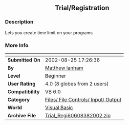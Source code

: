 ﻿<div align="center">

## Trial/Registration


</div>

### Description

Lets you create time limit on your programs
 
### More Info
 


<span>             |<span>
---                |---
**Submitted On**   |2002-08-25 17:26:36
**By**             |[Matthew lanham](https://github.com/Planet-Source-Code/PSCIndex/blob/master/ByAuthor/matthew-lanham.md)
**Level**          |Beginner
**User Rating**    |4.0 (8 globes from 2 users)
**Compatibility**  |VB 6\.0
**Category**       |[Files/ File Controls/ Input/ Output](https://github.com/Planet-Source-Code/PSCIndex/blob/master/ByCategory/files-file-controls-input-output__1-3.md)
**World**          |[Visual Basic](https://github.com/Planet-Source-Code/PSCIndex/blob/master/ByWorld/visual-basic.md)
**Archive File**   |[Trial\_Regi60608382002\.zip](https://github.com/Planet-Source-Code/matthew-lanham-trial-registration__1-32473/archive/master.zip)








